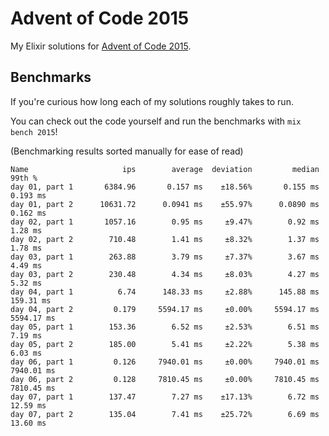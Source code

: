 # Advent of Code 2015

My Elixir solutions for [Advent of Code 2015](https://adventofcode.com/2015).

## Benchmarks

If you're curious how long each of my solutions roughly takes to run.

You can check out the code yourself and run the benchmarks with `mix bench 2015`!

(Benchmarking results sorted manually for ease of read)

```
Name                     ips        average  deviation         median         99th %
day 01, part 1       6384.96       0.157 ms    ±18.56%       0.155 ms       0.193 ms
day 01, part 2      10631.72      0.0941 ms    ±55.97%      0.0890 ms       0.162 ms
day 02, part 1       1057.16        0.95 ms     ±9.47%        0.92 ms        1.28 ms
day 02, part 2        710.48        1.41 ms     ±8.32%        1.37 ms        1.78 ms
day 03, part 1        263.88        3.79 ms     ±7.37%        3.67 ms        4.49 ms
day 03, part 2        230.48        4.34 ms     ±8.03%        4.27 ms        5.32 ms
day 04, part 1          6.74      148.33 ms     ±2.88%      145.88 ms      159.31 ms
day 04, part 2         0.179     5594.17 ms     ±0.00%     5594.17 ms     5594.17 ms
day 05, part 1        153.36        6.52 ms     ±2.53%        6.51 ms        7.19 ms
day 05, part 2        185.00        5.41 ms     ±2.22%        5.38 ms        6.03 ms
day 06, part 1         0.126     7940.01 ms     ±0.00%     7940.01 ms     7940.01 ms
day 06, part 2         0.128     7810.45 ms     ±0.00%     7810.45 ms     7810.45 ms
day 07, part 1        137.47        7.27 ms    ±17.13%        6.72 ms       12.59 ms
day 07, part 2        135.04        7.41 ms    ±25.72%        6.69 ms       13.60 ms
```
